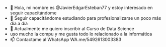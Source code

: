 - 👋 Hola, mi nombre es @JavierEdgarEsteban77 y estoy interesado en seguir capacitándome
- 👀 Seguir capacitándome estudiando para profesionalizarse un poco más día a día
- 🌱 Actualmente me quiero inscribir al Curso de Data Science
- uso mucho la compu y me gusta todo lo relacionado a la informática 
- 📫 Contactame al WhatsApp WA.me/5492613003383

<!---
JavierEdgarEsteban77/JavierEdgarEsteban77 is a ✨ special ✨ repository because its `README.md` (this file) appears on your GitHub profile.
You can click the Preview link to take a look at your changes.
--->
